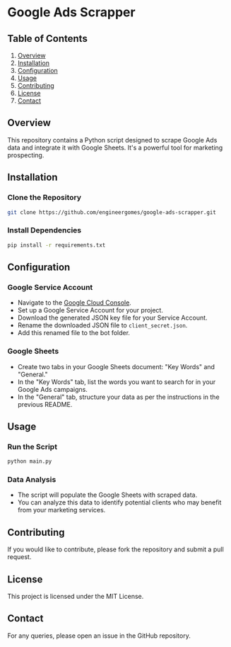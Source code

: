 # Google Ads Scrapper

## Table of Contents

1. [Overview](#overview)
2. [Installation](#installation)
3. [Configuration](#configuration)
4. [Usage](#usage)
5. [Contributing](#contributing)
6. [License](#license)
7. [Contact](#contact)

## Overview

This repository contains a Python script designed to scrape Google Ads data and integrate it with Google Sheets. It's a powerful tool for marketing prospecting.

## Installation

### Clone the Repository

```bash
git clone https://github.com/engineergomes/google-ads-scrapper.git
```

### Install Dependencies

```bash
pip install -r requirements.txt
```

## Configuration

### Google Service Account

- Navigate to the [Google Cloud Console](https://console.cloud.google.com).
- Set up a Google Service Account for your project.
- Download the generated JSON key file for your Service Account.
- Rename the downloaded JSON file to `client_secret.json`.
- Add this renamed file to the bot folder.

### Google Sheets

- Create two tabs in your Google Sheets document: "Key Words" and "General."
- In the "Key Words" tab, list the words you want to search for in your Google Ads campaigns.
- In the "General" tab, structure your data as per the instructions in the previous README.

## Usage

### Run the Script

```bash
python main.py
```

### Data Analysis

- The script will populate the Google Sheets with scraped data.
- You can analyze this data to identify potential clients who may benefit from your marketing services.

## Contributing

If you would like to contribute, please fork the repository and submit a pull request.

## License

This project is licensed under the MIT License.

## Contact

For any queries, please open an issue in the GitHub repository.
